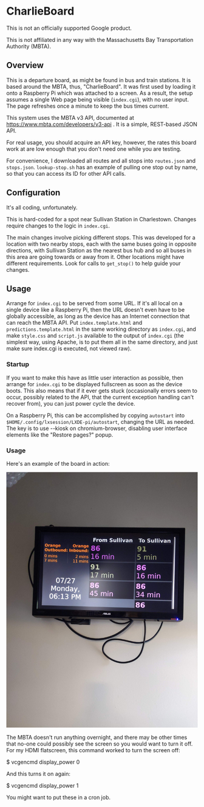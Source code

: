 # CharlieBoard

This is not an officially supported Google product.

This is not affiliated in any way with the Massachusetts Bay Transportation
Authority (MBTA).

## Overview

This is a departure board, as might be found in bus and train stations. It is
based around the MBTA, thus, "CharlieBoard". It was first used by loading it
onto a Raspberry Pi which was attached to a screen. As a result, the setup
assumes a single Web page being visible (`index.cgi`), with no user input. The
page refreshes once a minute to keep the bus times current.

This system uses the MBTA v3 API, documented at
https://www.mbta.com/developers/v3-api . It is a simple, REST-based JSON API.

For real usage, you should acquire an API key, however, the rates this board
work at are low enough that you don't need one while you are testing.

For convenience, I downloaded all routes and all stops into `routes.json` and
`stops.json`. `lookup-stop.sh` has an example of pulling one stop out by name,
so that you can access its ID for other API calls.

## Configuration

It's all coding, unfortunately.

This is hard-coded for a spot near Sullivan Station in Charlestown. Changes
require changes to the logic in `index.cgi`.

The main changes involve picking different stops. This was developed for a
location with two nearby stops, each with the same buses going in opposite
directions, with Sullivan Station as the nearest bus hub and so all buses in
this area are going towards or away from it. Other locations might have
different requirements. Look for calls to `get_stop()` to help guide your
changes.

## Usage

Arrange for `index.cgi` to be served from some URL. If it's all local on a
single device like a Raspberry Pi, then the URL doesn't even have to be globally
accessible, as long as the device has an Internet connection that can reach the
MBTA API. Put `index.template.html` and `predictions.template.html` in the same
working directory as `index.cgi`, and make `style.css` and `script.js` available
to the output of `index.cgi` (the simplest way, using Apache, is to put them all
in the same directory, and just make sure index.cgi is executed, not viewed
raw).

### Startup

If you want to make this have as little user interaction as possible, then
arrange for `index.cgi` to be displayed fullscreen as soon as the device boots.
This also means that if it ever gets stuck (occasionally errors seem to occur,
possibly related to the API, that the current exception handling can't recover
from), you can just power cycle the device.

On a Raspberry Pi, this can be accomplished by copying `autostart` into
`$HOME/.config/lxsession/LXDE-pi/autostart`, changing the URL as needed. The key
is to use --kiosk on chromium-browser, disabling user interface elements like
the "Restore pages?" popup.

### Usage

Here's an example of the board in action:

![Image of CharlieBoard showing 86 and 91 buses](example.jpg)

The MBTA doesn't run anything overnight, and there may be other times that
no-one could possibly see the screen so you would want to turn it off. For my
HDMI flatscreen, this command worked to turn the screen off:

$ vcgencmd display_power 0

And this turns it on again:

$ vcgencmd display_power 1

You might want to put these in a cron job.
